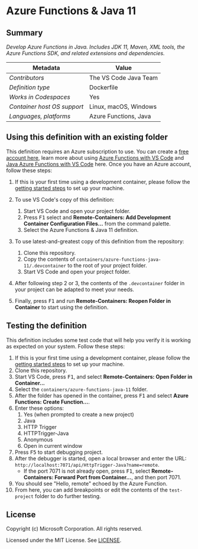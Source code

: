 # Azure Functions & Java 11

## Summary

*Develop Azure Functions in Java. Includes JDK 11, Maven, XML tools, the Azure Functions SDK, and related extensions and dependencies.*

| Metadata | Value |  
|----------|-------|
| *Contributors* | The VS Code Java Team |
| *Definition type* | Dockerfile |
| *Works in Codespaces* | Yes |
| *Container host OS support* | Linux, macOS, Windows |
| *Languages, platforms* | Azure Functions, Java |

## Using this definition with an existing folder

This definition requires an Azure subscription to use. You can create a [free account here](https://azure.microsoft.com/en-us/free/serverless/), learn more about using [Azure Functions with VS Code](https://docs.microsoft.com/en-us/azure/azure-functions/functions-create-first-function-vs-code) and [Java Azure Functions with VS Code](https://code.visualstudio.com/docs/java/java-azurefunctions) here. Once you have an Azure account, follow these steps:

1. If this is your first time using a development container, please follow the [getting started steps](https://aka.ms/vscode-remote/containers/getting-started) to set up your machine.

2. To use VS Code's copy of this definition:
   1. Start VS Code and open your project folder.
   2. Press <kbd>F1</kbd> select and **Remote-Containers: Add Development Container Configuration Files...** from the command palette.
   3. Select the Azure Functions & Java 11 definition.

3. To use latest-and-greatest copy of this definition from the repository:
   1. Clone this repository.
   2. Copy the contents of `containers/azure-functions-java-11/.devcontainer` to the root of your project folder.
   3. Start VS Code and open your project folder.

4. After following step 2 or 3, the contents of the `.devcontainer` folder in your project can be adapted to meet your needs.

5. Finally, press <kbd>F1</kbd> and run **Remote-Containers: Reopen Folder in Container** to start using the definition.

## Testing the definition

This definition includes some test code that will help you verify it is working as expected on your system. Follow these steps:

1. If this is your first time using a development container, please follow the [getting started steps](https://aka.ms/vscode-remote/containers/getting-started) to set up your machine.
2. Clone this repository.
3. Start VS Code, press <kbd>F1</kbd>, and select **Remote-Containers: Open Folder in Container...**
4. Select the `containers/azure-functions-java-11` folder.
5. After the folder has opened in the container, press <kbd>F1</kbd> and select **Azure Functions: Create Function...**.
6. Enter these options:
   1. Yes (when prompted to create a new project)
   2. Java
   3. HTTP Trigger
   4. HTTPTrigger-Java
   5. Anonymous
   6. Open in current window
7. Press <kbd>F5</kbd> to start debugging project.
8. After the debugger is started, open a local browser and enter the URL: `http://localhost:7071/api/HttpTrigger-Java?name=remote`.
    - If the port 7071 is not already open, press <kbd>F1</kbd>, select **Remote-Containers: Forward Port from Container...**, and then port 7071.
9. You should see "Hello, remote" echoed by the Azure Function.
10. From here, you can add breakpoints or edit the contents of the `test-project` folder to do further testing.

## License

Copyright (c) Microsoft Corporation. All rights reserved.

Licensed under the MIT License. See [LICENSE](https://github.com/Microsoft/vscode-dev-containers/blob/master/LICENSE).

